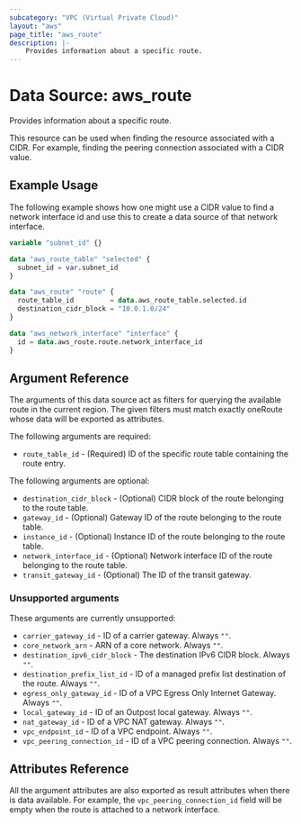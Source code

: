 ```yaml
---
subcategory: "VPC (Virtual Private Cloud)"
layout: "aws"
page_title: "aws_route"
description: |-
    Provides information about a specific route.
---
```


# Data Source: aws_route

Provides information about a specific route.

This resource can be used when finding the resource associated with a CIDR. For example, finding the peering connection associated with a CIDR value.

## Example Usage

The following example shows how one might use a CIDR value to find a network interface id and use this to create a data source of that network interface.

```terraform
variable "subnet_id" {}

data "aws_route_table" "selected" {
  subnet_id = var.subnet_id
}

data "aws_route" "route" {
  route_table_id         = data.aws_route_table.selected.id
  destination_cidr_block = "10.0.1.0/24"
}

data "aws_network_interface" "interface" {
  id = data.aws_route.route.network_interface_id
}
```

## Argument Reference

The arguments of this data source act as filters for querying the available route in the current region. The given filters must match exactly oneRoute whose data will be exported as attributes.

The following arguments are required:

* `route_table_id` - (Required) ID of the specific route table containing the route entry.

The following arguments are optional:

* `destination_cidr_block` - (Optional) CIDR block of the route belonging to the route table.
* `gateway_id` - (Optional) Gateway ID of the route belonging to the route table.
* `instance_id` - (Optional) Instance ID of the route belonging to the route table.
* `network_interface_id` - (Optional) Network interface ID of the route belonging to the route table.
* `transit_gateway_id` - (Optional) The ID of the transit gateway.

### Unsupported arguments

These arguments are currently unsupported:

* `carrier_gateway_id` - ID of a carrier gateway. Always `""`.
* `core_network_arn` - ARN of a core network. Always `""`.
* `destination_ipv6_cidr_block` - The destination IPv6 CIDR block. Always `""`.
* `destination_prefix_list_id` - ID of a managed prefix list destination of the route. Always `""`.
* `egress_only_gateway_id` - ID of a VPC Egress Only Internet Gateway. Always `""`.
* `local_gateway_id` - ID of an Outpost local gateway. Always `""`.
* `nat_gateway_id` - ID of a VPC NAT gateway. Always `""`.
* `vpc_endpoint_id` - ID of a VPC endpoint. Always `""`.
* `vpc_peering_connection_id` - ID of a VPC peering connection. Always `""`.

## Attributes Reference

All the argument attributes are also exported as result attributes when there is data available. For example, the `vpc_peering_connection_id` field will be empty when the route is attached to a network interface.
